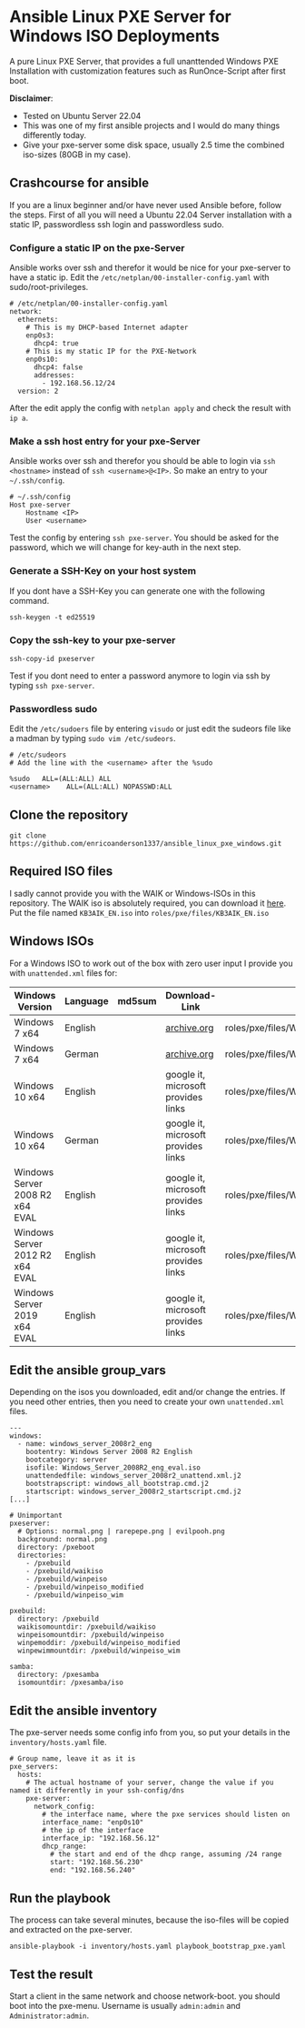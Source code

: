 # Ansible Linux PXE Server for Windows ISO Deployments

A pure Linux PXE Server, that provides a full unanttended Windows PXE Installation with customization features such as RunOnce-Script after first boot.

__Disclaimer__: 
- Tested on Ubuntu Server 22.04
- This was one of my first ansible projects and I would do many things differently today.
- Give your pxe-server some disk space, usually 2.5 time the combined iso-sizes (80GB in my case).

## Crashcourse for ansible

If you are a linux beginner and/or have never used Ansible before, follow the steps.
First of all you will need a Ubuntu 22.04 Server installation with a static IP, passwordless ssh login and passwordless sudo.

### Configure a static IP on the pxe-Server

Ansible works over ssh and therefor it would be nice for your pxe-server to have a static ip.
Edit the `/etc/netplan/00-installer-config.yaml` with sudo/root-privileges.

```
# /etc/netplan/00-installer-config.yaml 
network:
  ethernets:
    # This is my DHCP-based Internet adapter
    enp0s3:
      dhcp4: true
    # This is my static IP for the PXE-Network
    enp0s10:
      dhcp4: false
      addresses:
        - 192.168.56.12/24
  version: 2
```

After the edit apply the config with `netplan apply` and check the result with `ip a`.


### Make a ssh host entry for your pxe-Server

Ansible works over ssh and therefor you should be able to login via `ssh <hostname>` instead of `ssh <username>@<IP>`. So make an entry to your `~/.ssh/config`.

```
# ~/.ssh/config
Host pxe-server                 
    Hostname <IP>
    User <username>
```

Test the config by entering `ssh pxe-server`. You should be asked for the password, which we will change for key-auth in the next step.

### Generate a SSH-Key on your host system

If you dont have a SSH-Key you can generate one with the following command.

```
ssh-keygen -t ed25519
```

### Copy the ssh-key to your pxe-server

```
ssh-copy-id pxeserver
```

Test if you dont need to enter a password anymore to login via ssh by typing `ssh pxe-server`.

### Passwordless sudo

Edit the `/etc/sudoers` file by entering `visudo` or just edit the sudeors file like a madman by typing `sudo vim /etc/sudeors`.

```
# /etc/sudeors
# Add the line with the <username> after the %sudo

%sudo   ALL=(ALL:ALL) ALL
<username>    ALL=(ALL:ALL) NOPASSWD:ALL
```

## Clone the repository

`git clone https://github.com/enricoanderson1337/ansible_linux_pxe_windows.git`

## Required ISO files

I sadly cannot provide you with the WAIK or Windows-ISOs in this repository.
The WAIK iso is absolutely required, you can download it [here](https://www.microsoft.com/en-us/download/details.aspx?id=5753). Put the file named `KB3AIK_EN.iso` into `roles/pxe/files/KB3AIK_EN.iso`

## Windows ISOs

For a Windows ISO to work out of the box with zero user input I provide you with `unattended.xml` files for:

| Windows Version | Language | md5sum | Download-Link | Filename |
|---|---|---|---|---|
| Windows 7 x64 | English | | [archive.org](https://archive.org/details/win7-pro-sp1-english) | roles/pxe/files/Windows_7_x64_eng.iso |
| Windows 7 x64 | German | | [archive.org](https://archive.org/download/Windows7UltimateSP1x64German) | roles/pxe/files/Windows_7_x64_ger.iso |
| Windows 10 x64 | English | | google it, microsoft provides links | roles/pxe/files/Windows_10_x64_eng.iso |
| Windows 10 x64 | German | | google it, microsoft provides links | roles/pxe/files/Windows_10_x64_ger.iso |
| Windows Server 2008 R2 x64 EVAL | English | | google it, microsoft provides links | roles/pxe/files/Windows_Server_2008R2_eng_eval.iso |
| Windows Server 2012 R2 x64 EVAL | English | | google it, microsoft provides links | roles/pxe/files/Windows_Server_2012R2_eng_eval.iso |
| Windows Server 2019 x64 EVAL | English | | google it, microsoft provides links | roles/pxe/files/Windows_Server_2019_eng_eval.iso |

## Edit the ansible group_vars

Depending on the isos you downloaded, edit and/or change the entries.
If you need other entries, then you need to create your own `unattended.xml` files.

```
---
windows:
  - name: windows_server_2008r2_eng
    bootentry: Windows Server 2008 R2 English
    bootcategory: server
    isofile: Windows_Server_2008R2_eng_eval.iso
    unattendedfile: windows_server_2008r2_unattend.xml.j2
    bootstrapscript: windows_all_bootstrap.cmd.j2
    startscript: windows_server_2008r2_startscript.cmd.j2
[...]

# Unimportant
pxeserver:
  # Options: normal.png | rarepepe.png | evilpooh.png
  background: normal.png
  directory: /pxeboot
  directories:
    - /pxebuild
    - /pxebuild/waikiso
    - /pxebuild/winpeiso
    - /pxebuild/winpeiso_modified
    - /pxebuild/winpeiso_wim

pxebuild:
  directory: /pxebuild
  waikisomountdir: /pxebuild/waikiso
  winpeisomountdir: /pxebuild/winpeiso
  winpemoddir: /pxebuild/winpeiso_modified
  winpewimmountdir: /pxebuild/winpeiso_wim

samba:
  directory: /pxesamba
  isomountdir: /pxesamba/iso
```

## Edit the ansible inventory

The pxe-server needs some config info from you, so put your details in the `inventory/hosts.yaml` file.

```
# Group name, leave it as it is
pxe_servers:
  hosts:
    # The actual hostname of your server, change the value if you named it differently in your ssh-config/dns
    pxe-server:
      network_config:
        # the interface name, where the pxe services should listen on
        interface_name: "enp0s10"
        # the ip of the interface
        interface_ip: "192.168.56.12"
        dhcp_range:
          # the start and end of the dhcp range, assuming /24 range
          start: "192.168.56.230"
          end: "192.168.56.240"
```

## Run the playbook

The process can take several minutes, because the iso-files will be copied and extracted on the pxe-server.

`ansible-playbook -i inventory/hosts.yaml playbook_bootstrap_pxe.yaml`

## Test the result

Start a client in the same network and choose network-boot. you should boot into the pxe-menu.
Username is usually `admin:admin` and `Administrator:admin`.


